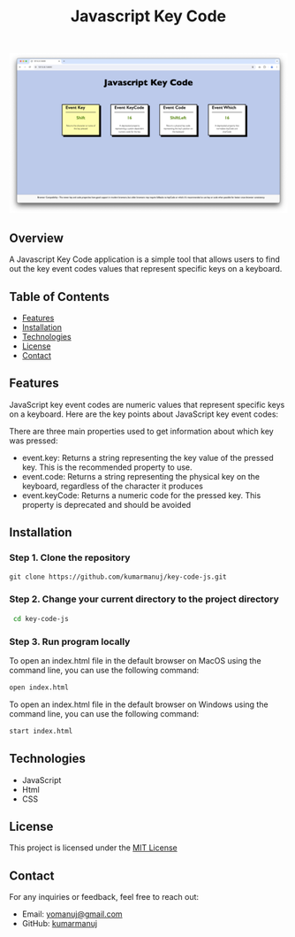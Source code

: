 <div align="center">
    <h1>Javascript Key Code</h1>
</div>

<br />

![KeyCode](./images/keycode.png "Optional Title")

## Overview

A Javascript Key Code application is a simple tool that allows users to find out the key event codes values that represent specific keys on a keyboard.

## Table of Contents

- [Features](#features)
- [Installation](#installation)
- [Technologies](#technologies)
- [License](#license)
- [Contact](#contact)

## Features

JavaScript key event codes are numeric values that represent specific keys on a keyboard. Here are the key points about JavaScript key event codes:

There are three main properties used to get information about which key was pressed:

- event.key: Returns a string representing the key value of the pressed key. This is the recommended property to use.
- event.code: Returns a string representing the physical key on the keyboard, regardless of the character it produces
- event.keyCode: Returns a numeric code for the pressed key. This property is deprecated and should be avoided

## Installation

### Step 1. Clone the repository

  ```git
git clone https://github.com/kumarmanuj/key-code-js.git
   ```

### Step 2. Change your current directory to the project directory

  ```bash
   cd key-code-js
  ```

### Step 3. Run program locally 

To open an index.html file in the default browser on MacOS using the command line, you can use the following command:

 ```bash
open index.html
```

To open an index.html file in the default browser on Windows using the command line, you can use the following command:

 ```bash
start index.html
```

## Technologies

- JavaScript
- Html
- CSS

## License

This project is licensed under the [MIT License](./LICENSE)

## Contact

For any inquiries or feedback, feel free to reach out:

- Email: [yomanuj@gmail.com](mailto:yomanuj@gmail.com)
- GitHub: [kumarmanuj](https://github.com/kumarmanuj)
